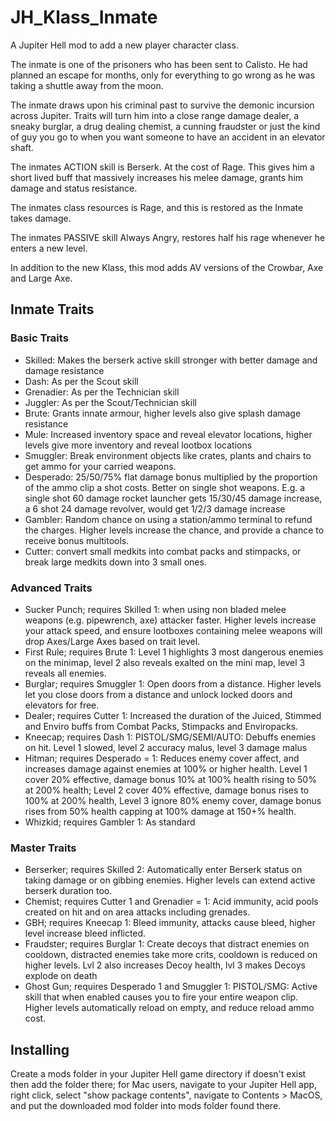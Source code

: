 # JH_Klass_Inmate
A Jupiter Hell mod to add a new player character class.

The inmate is one of the prisoners who has been sent to Calisto. He had planned an escape for months, only for everything to go wrong as he was taking a shuttle away from the moon.

The inmate draws upon his criminal past to survive the demonic incursion across Jupiter. Traits will turn him into a close range damage dealer, a sneaky burglar, a drug dealing chemist, a cunning fraudster or just the kind of guy you go to when you want someone to have an accident in an elevator shaft.

The inmates ACTION skill is Berserk. At the cost of Rage. This gives him a short lived buff that massively increases his melee damage, grants him damage and status resistance.

The inmates class resources is Rage, and this is restored as the Inmate takes damage.

The inmates PASSIVE skill Always Angry, restores half his rage whenever he enters a new level.

In addition to the new Klass, this mod adds AV versions of the Crowbar, Axe and Large Axe.

## Inmate Traits

### Basic Traits
 - Skilled: Makes the berserk active skill stronger with better damage and damage resistance
 - Dash: As per the Scout skill
 - Grenadier: As per the Technician skill
 - Juggler: As per the Scout/Technician skill
 - Brute: Grants innate armour, higher levels also give splash damage resistance
 - Mule: Increased inventory space and reveal elevator locations, higher levels give more inventory and reveal lootbox locations
 - Smuggler: Break environment objects like crates, plants and chairs to get ammo for your carried weapons.
 - Desperado: 25/50/75% flat damage bonus multiplied by the proportion of the ammo clip a shot costs. Better on single shot weapons. E.g. a single shot 60 damage rocket launcher gets 15/30/45 damage increase, a 6 shot 24 damage revolver, would get 1/2/3 damage increase 
 - Gambler: Random chance on using a station/ammo terminal to refund the charges. Higher levels increase the chance, and provide a chance to receive bonus multitools.
 - Cutter: convert small medkits into combat packs and stimpacks, or break large medkits down into 3 small ones.

### Advanced Traits
 - Sucker Punch; requires Skilled 1: when using non bladed melee weapons (e.g. pipewrench, axe) attacker faster. Higher levels increase your attack speed, and ensure lootboxes containing melee weapons will drop Axes/Large Axes based on trait level.
 - First Rule; requires Brute 1: Level 1 highlights 3 most dangerous enemies on the minimap, level 2 also reveals exalted on the mini map, level 3 reveals all enemies.
 - Burglar; requires Smuggler 1: Open doors from a distance. Higher levels let you close doors from a distance and unlock locked doors and elevators for free.
 - Dealer; requires Cutter 1: Increased the duration of the Juiced, Stimmed and Enviro buffs from Combat Packs, Stimpacks and Enviropacks.
 - Kneecap; requires Dash 1: PISTOL/SMG/SEMI/AUTO: Debuffs enemies on hit. Level 1 slowed, level 2 accuracy malus, level 3 damage malus
 - Hitman; requires Desperado = 1: Reduces enemy cover affect, and increases damage against enemies at 100% or higher health. Level 1 cover 20% effective, damage bonus 10% at 100% health rising to 50% at 200% health; Level 2 cover 40% effective, damage bonus rises to 100% at 200% health, Level 3 ignore 80% enemy cover, damage bonus rises from 50% health capping at 100% damage at 150+% health.
 - Whizkid; requires Gambler 1: As standard

### Master Traits
 - Berserker; requires Skilled 2: Automatically enter Berserk status on taking damage or on gibbing enemies. Higher levels can extend active berserk duration too.
 - Chemist; requires Cutter 1 and Grenadier = 1: Acid immunity, acid pools created on hit and on area attacks including grenades.
 - GBH; requires Kneecap 1: Bleed immunity, attacks cause bleed, higher level increase bleed inflicted.
 - Fraudster; requires Burglar 1: Create decoys that distract enemies on cooldown, distracted enemies take more crits, cooldown is reduced on higher levels. Lvl 2 also increases Decoy health, lvl 3 makes Decoys explode on death
 - Ghost Gun; requires Desperado 1 and Smuggler 1: PISTOL/SMG: Active skill that when enabled causes you to fire your entire weapon clip. Higher levels automatically reload on empty, and reduce reload ammo cost.

## Installing

Create a mods folder in your Jupiter Hell game directory if doesn't exist then add the folder there; for Mac users, navigate to your Jupiter Hell app, right click, select "show package contents", navigate to Contents > MacOS, and put the downloaded mod folder into mods folder found there.
